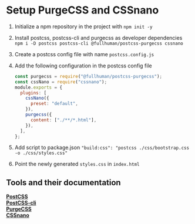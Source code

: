 # Setup PurgeCSS and CSSnano

1. Initialize a npm repository in the project with `npm init -y`
2. Install postcss, postcss-cli and purgecss as developer dependencies `npm i -D postcss postcss-cli @fullhuman/postcss-purgecss cssnano`
3. Create a postcss config file with name `postcss.config.js`
4. Add the following configuration in the postcss config file

   ```js
   const purgecss = require("@fullhuman/postcss-purgecss");
   const cssNano = require("cssnano");
   module.exports = {
     plugins: [
       cssNano({
         preset: "default",
       }),
       purgecss({
         content: ["./**/*.html"],
       }),
     ],
   };
   ```

5. Add script to package.json `"build:css": "postcss ./css/bootstrap.css -o ./css/styles.css"`
6. Point the newly generated `styles.css` in `index.html`

## Tools and their documentation

[**PostCSS**](https://github.com/postcss/postcss) <br>
[**PostCSS-cli**](https://github.com/postcss/postcss-cli) <br>
[**PurgeCSS**](https://purgecss.com) <br>
[**CSSnano**](https://cssnano.co/) <br>
